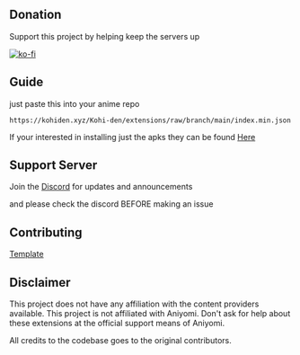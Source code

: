 ## Donation

Support this project by helping keep the servers up

[![ko-fi](https://ko-fi.com/img/githubbutton_sm.svg)](https://ko-fi.com/T6T3124BZN)

## Guide

just paste this into your anime repo 
```
https://kohiden.xyz/Kohi-den/extensions/raw/branch/main/index.min.json
```
If your interested in installing just the apks they can be found [Here](https://kohiden.xyz/Kohi-den/extensions/src/branch/main/apk)

## Support Server

Join the [Discord](https://discord.gg/vut4mmXQzU) for updates and announcements

and please check the discord BEFORE making an issue 

## Contributing

[Template](https://github.com/aniyomiorg/aniyomi-extensions/blob/master/CONTRIBUTING.md)

## Disclaimer

This project does not have any affiliation with the content providers available.
This project is not affiliated with Aniyomi.
Don't ask for help about these extensions at the official support means of Aniyomi.

All credits to the codebase goes to the original contributors.
